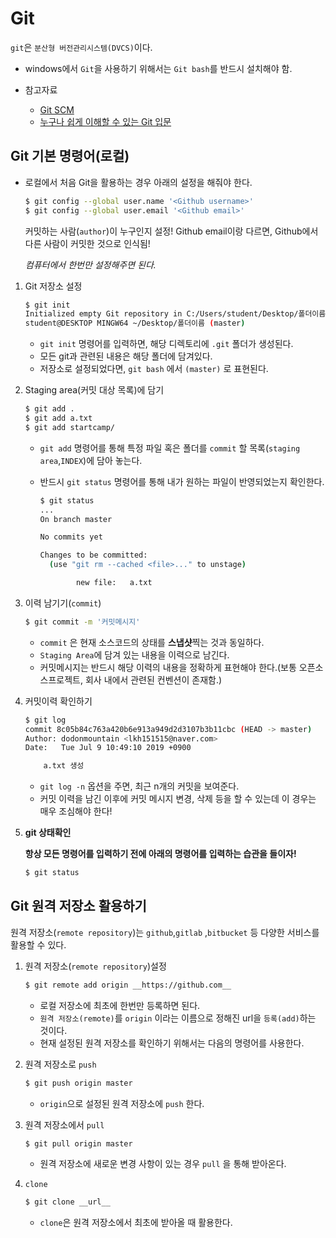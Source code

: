 # Git 

`git`은 `분산형 버전관리시스템(DVCS)`이다.

* windows에서 `Git`을 사용하기 위해서는 `Git bash`를 반드시 설치해야 함.

* 참고자료
  * [Git SCM](https://git-scm.com/book/ko/v2/)
  * [누구나 쉽게 이해할 수 있는 Git 입문](https://backlog.com/git-tutorial/kr/)

## Git 기본 명령어(로컬)

* 로컬에서 처음 Git을 활용하는 경우 아래의 설정을 해줘야 한다.

  ```bash
  $ git config --global user.name '<Github username>'
  $ git config --global user.email '<Github email>'
  ```

  커밋하는 사람(`author`)이 누구인지 설정! Github email이랑 다르면, Github에서 다른 사람이 커밋한 것으로 인식됨!

  *컴퓨터에서 한번만 설정해주면 된다.*

1. Git 저장소 설정

   ```bash
   $ git init
   Initialized empty Git repository in C:/Users/student/Desktop/폴더이름/.git/
   student@DESKTOP MINGW64 ~/Desktop/폴더이름 (master)
   ```

   *  `git init` 명령어를 입력하면, 해당 디렉토리에 `.git` 폴더가 생성된다.
   * 모든 git과 관련된 내용은 해당 폴더에 담겨있다. 
   * 저장소로 설정되었다면, `git bash` 에서 `(master)` 로 표현된다.

2. Staging area(커밋 대상 목록)에 담기

   ```bash
   $ git add .
   $ git add a.txt
   $ git add startcamp/
   ```

   * `git add` 명령어를 통해  특정 파일 혹은 폴더를 `commit` 할 목록(`staging area`,`INDEX`)에 담아 놓는다.

   * 반드시 `git status` 명령어를 통해 내가 원하는 파일이 반영되었는지 확인한다.

     ```bash
     $ git status
     ...
     On branch master
     
     No commits yet
     
     Changes to be committed:
       (use "git rm --cached <file>..." to unstage)
     
             new file:   a.txt
     ```

     

3. 이력 남기기(`commit`)

    ```bash
   $ git commit -m '커밋메시지'
    ```

   * `commit` 은 현재 소스코드의 상태를 **스냅샷**찍는 것과 동일하다.
   * `Staging Area`에 담겨 있는 내용을 이력으로 남긴다.
   * 커밋메시지는 반드시 해당 이력의 내용을 정확하게 표현해야 한다.(보통 오픈소스프로젝트, 회사 내에서 관련된 컨벤션이 존재함.)

4. 커밋이력 확인하기

   ```bash
   $ git log
   commit 8c05b84c763a420b6e913a949d2d3107b3b11cbc (HEAD -> master)
   Author: dodonmountain <lkh151515@naver.com>
   Date:   Tue Jul 9 10:49:10 2019 +0900
   
       a.txt 생성
   ```

   * `git log -n` 옵션을 주면, 최근 n개의 커밋을 보여준다.
   * 커밋 이력을 남긴 이후에 커밋 메시지 변경, 삭제 등을 할 수 있는데 이 경우는 매우 조심해야 한다!

5. **git 상태확인**

   **항상 모든 명령어를 입력하기 전에 아래의 명령어를 입력하는 습관을 들이자!** 

   ```bash
   $ git status
   ```



## Git 원격 저장소 활용하기

원격 저장소(`remote repository`)는 `github`,`gitlab` ,`bitbucket` 등 다양한 서비스를 활용할 수 있다.

1. 원격 저장소(`remote repository`)설정

   ```bash
   $ git remote add origin __https://github.com__
   ```

   * 로컬 저장소에 최초에 한번만 등록하면 된다.
   * `원격 저장소(remote)`를 `origin` 이라는 이름으로 정해진 url을 `등록(add)`하는 것이다.
   * 현재 설정된 원격 저장소를 확인하기 위해서는 다음의 명령어를 사용한다.

2. 원격 저장소로 `push`

   ```bash
   $ git push origin master
   ```

   * `origin`으로 설정된 원격 저장소에 `push` 한다.

3. 원격 저장소에서 `pull`

   ```bash
   $ git pull origin master
   ```

   * 원격 저장소에 새로운 변경 사항이 있는 경우 `pull` 을 통해 받아온다.

4. `clone` 

   ```bash
   $ git clone __url__
   ```

   * `clone`은 원격 저장소에서 최초에 받아올 때 활용한다.

   